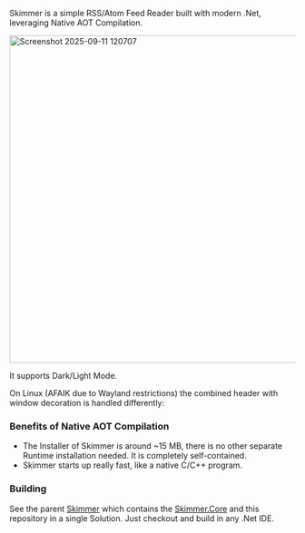Skimmer is a simple RSS/Atom Feed Reader built with modern .Net, leveraging Native AOT Compilation.

<img width="918" height="578" alt="Screenshot 2025-09-11 120707" src="https://github.com/user-attachments/assets/a416017c-630c-4306-897c-62ddabcc90fa" />

It supports Dark/Light Mode.

On Linux (AFAIK due to Wayland restrictions) the combined header with window decoration is handled differently:

### Benefits of Native AOT Compilation
 - The Installer of Skimmer is around ~15 MB, there is no other separate Runtime installation needed. It is completely self-contained.
 - Skimmer starts up really fast, like a native C/C++ program.

### Building
See the parent [Skimmer](https://github.com/nsrahmad/Skimmer) which contains the [Skimmer.Core](https://github.com/r/nsrhamad/Skimmer.Core)
and this repository in a single Solution. Just checkout and build in any .Net IDE.



